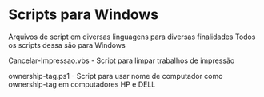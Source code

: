 Scripts para Windows
============
Arquivos de script em diversas linguagens para diversas finalidades
Todos os scripts dessa são para Windows

Cancelar-Impressao.vbs - Script para limpar trabalhos de impressão

ownership-tag.ps1 - Script para usar nome de computador como ownership-tag em computadores HP e DELL
